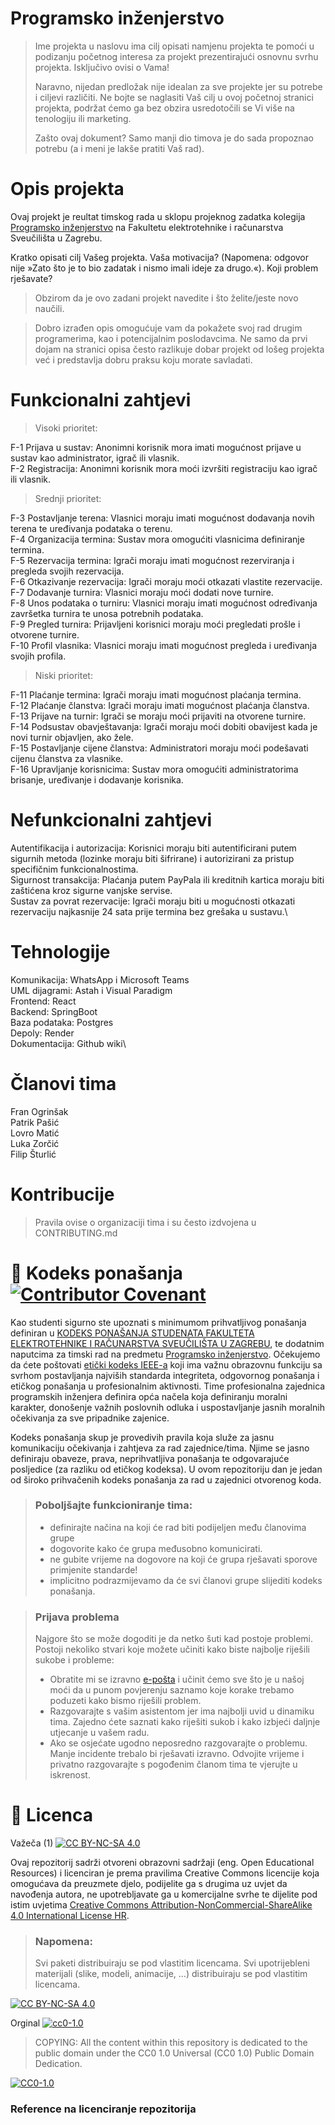 # Programsko inženjerstvo

> Ime projekta u naslovu ima cilj opisati namjenu projekta te pomoći u podizanju početnog interesa za projekt prezentirajući osnovnu svrhu projekta.
> Isključivo ovisi o Vama!
> 
> Naravno, nijedan predložak nije idealan za sve projekte jer su potrebe i ciljevi različiti. Ne bojte se naglasiti Vaš cilj u ovoj početnoj stranici projekta, podržat ćemo ga bez obzira usredotočili se Vi više na tenologiju ili marketing.
> 
> Zašto ovaj dokument? Samo manji dio timova je do sada propoznao potrebu (a i meni je lakše pratiti Vaš rad).  

# Opis projekta
Ovaj projekt je reultat timskog rada u sklopu projeknog zadatka kolegija [Programsko inženjerstvo](https://www.fer.unizg.hr/predmet/proinz) na Fakultetu elektrotehnike i računarstva Sveučilišta u Zagrebu. 

Kratko opisati cilj Vašeg projekta. Vaša motivacija?  (Napomena: odgovor nije »Zato što je to bio zadatak i nismo imali ideje za drugo.«). Koji problem rješavate?
> Obzirom da je ovo zadani projekt navedite i što želite/jeste novo  naučili.

> Dobro izrađen opis omogućuje vam da pokažete svoj rad drugim programerima, kao i potencijalnim poslodavcima. Ne samo da prvi dojam na stranici opisa često razlikuje dobar projekt od lošeg projekta već i predstavlja dobru praksu koju morate savladati.

# Funkcionalni zahtjevi
> Visoki prioritet:

F-1 Prijava u sustav: Anonimni korisnik mora imati mogućnost prijave u sustav kao administrator, igrač ili vlasnik.\
F-2 Registracija: Anonimni korisnik mora moći izvršiti registraciju kao igrač ili vlasnik.


> Srednji prioritet:

F-3 Postavljanje terena: Vlasnici moraju imati mogućnost dodavanja novih terena te uređivanja podataka o terenu.\
F-4 Organizacija termina: Sustav mora omogućiti vlasnicima definiranje termina.\
F-5 Rezervacija termina: Igrači moraju imati mogućnost rezerviranja i pregleda svojih rezervacija.\
F-6 Otkazivanje rezervacija: Igrači moraju moći otkazati vlastite rezervacije.\
F-7 Dodavanje turnira: Vlasnici moraju moći dodati nove turnire.\
F-8 Unos podataka o turniru: Vlasnici moraju imati mogućnost određivanja završetka turnira te unosa potrebnih podataka.\
F-9 Pregled turnira: Prijavljeni korisnici moraju moći pregledati prošle i otvorene turnire.\
F-10 Profil vlasnika: Vlasnici moraju imati mogućnost pregleda i uređivanja svojih profila.

> Niski prioritet:

F-11 Plaćanje termina: Igrači moraju imati mogućnost plaćanja termina.\
F-12 Plaćanje članstva: Igrači moraju imati mogućnost plaćanja članstva.\
F-13 Prijave na turnir: Igrači se moraju moći prijaviti na otvorene turnire.\
F-14 Podsustav obavještavanja: Igrači moraju moći dobiti obavijest kada je novi turnir objavljen, ako žele.\
F-15 Postavljanje cijene članstva: Administratori moraju moći podešavati cijenu članstva za vlasnike.\
F-16 Upravljanje korisnicima: Sustav mora omogućiti administratorima brisanje, uređivanje i dodavanje korisnika.

# Nefunkcionalni zahtjevi
Autentifikacija i autorizacija: Korisnici moraju biti autentificirani putem sigurnih metoda (lozinke moraju biti šifrirane) i autorizirani za pristup specifičnim funkcionalnostima.\
Sigurnost transakcija: Plaćanja putem PayPala ili kreditnih kartica moraju biti zaštićena kroz sigurne vanjske servise.\
Sustav za povrat rezervacije: Igrači moraju biti u mogućnosti otkazati rezervaciju najkasnije 24 sata prije termina bez grešaka u sustavu.\

# Tehnologije
Komunikacija: WhatsApp i Microsoft Teams\
UML dijagrami: Astah i Visual Paradigm\
Frontend: React\
Backend: SpringBoot\
Baza podataka: Postgres\
Depoly: Render\
Dokumentacija: Github wiki\

# Članovi tima 
Fran Ogrinšak\
Patrik Pašić\
Lovro Matić\
Luka Zorčić\
Filip Šturlić

# Kontribucije
>Pravila ovise o organizaciji tima i su često izdvojena u CONTRIBUTING.md



# 📝 Kodeks ponašanja [![Contributor Covenant](https://img.shields.io/badge/Contributor%20Covenant-2.1-4baaaa.svg)](CODE_OF_CONDUCT.md)
Kao studenti sigurno ste upoznati s minimumom prihvatljivog ponašanja definiran u [KODEKS PONAŠANJA STUDENATA FAKULTETA ELEKTROTEHNIKE I RAČUNARSTVA SVEUČILIŠTA U ZAGREBU](https://www.fer.hr/_download/repository/Kodeks_ponasanja_studenata_FER-a_procisceni_tekst_2016%5B1%5D.pdf), te dodatnim naputcima za timski rad na predmetu [Programsko inženjerstvo](https://wwww.fer.hr).
Očekujemo da ćete poštovati [etički kodeks IEEE-a](https://www.ieee.org/about/corporate/governance/p7-8.html) koji ima važnu obrazovnu funkciju sa svrhom postavljanja najviših standarda integriteta, odgovornog ponašanja i etičkog ponašanja u profesionalnim aktivnosti. Time profesionalna zajednica programskih inženjera definira opća načela koja definiranju  moralni karakter, donošenje važnih poslovnih odluka i uspostavljanje jasnih moralnih očekivanja za sve pripadnike zajenice.

Kodeks ponašanja skup je provedivih pravila koja služe za jasnu komunikaciju očekivanja i zahtjeva za rad zajednice/tima. Njime se jasno definiraju obaveze, prava, neprihvatljiva ponašanja te  odgovarajuće posljedice (za razliku od etičkog kodeksa). U ovom repozitoriju dan je jedan od široko prihvačenih kodeks ponašanja za rad u zajednici otvorenog koda.
>### Poboljšajte funkcioniranje tima:
>* definirajte načina na koji će rad biti podijeljen među članovima grupe
>* dogovorite kako će grupa međusobno komunicirati.
>* ne gubite vrijeme na dogovore na koji će grupa rješavati sporove primjenite standarde!
>* implicitno podrazmijevamo da će svi članovi grupe slijediti kodeks ponašanja.
 
>###  Prijava problema
>Najgore što se može dogoditi je da netko šuti kad postoje problemi. Postoji nekoliko stvari koje možete učiniti kako biste najbolje riješili sukobe i probleme:
>* Obratite mi se izravno [e-pošta](mailto:vlado.sruk@fer.hr) i  učinit ćemo sve što je u našoj moći da u punom povjerenju saznamo koje korake trebamo poduzeti kako bismo riješili problem.
>* Razgovarajte s vašim asistentom jer ima najbolji uvid u dinamiku tima. Zajedno ćete saznati kako riješiti sukob i kako izbjeći daljnje utjecanje u vašem radu.
>* Ako se osjećate ugodno neposredno razgovarajte o problemu. Manje incidente trebalo bi rješavati izravno. Odvojite vrijeme i privatno razgovarajte s pogođenim članom tima te vjerujte u iskrenost.

# 📝 Licenca
Važeča (1)
[![CC BY-NC-SA 4.0][cc-by-nc-sa-shield]][cc-by-nc-sa]

Ovaj repozitorij sadrži otvoreni obrazovni sadržaji (eng. Open Educational Resources)  i licenciran je prema pravilima Creative Commons licencije koja omogućava da preuzmete djelo, podijelite ga s drugima uz 
uvjet da navođenja autora, ne upotrebljavate ga u komercijalne svrhe te dijelite pod istim uvjetima [Creative Commons Attribution-NonCommercial-ShareAlike 4.0 International License HR][cc-by-nc-sa].
>
> ### Napomena:
>
> Svi paketi distribuiraju se pod vlastitim licencama.
> Svi upotrijebleni materijali  (slike, modeli, animacije, ...) distribuiraju se pod vlastitim licencama.

[![CC BY-NC-SA 4.0][cc-by-nc-sa-image]][cc-by-nc-sa]

[cc-by-nc-sa]: https://creativecommons.org/licenses/by-nc/4.0/deed.hr 
[cc-by-nc-sa-image]: https://licensebuttons.net/l/by-nc-sa/4.0/88x31.png
[cc-by-nc-sa-shield]: https://img.shields.io/badge/License-CC%20BY--NC--SA%204.0-lightgrey.svg

Orginal [![cc0-1.0][cc0-1.0-shield]][cc0-1.0]
>
>COPYING: All the content within this repository is dedicated to the public domain under the CC0 1.0 Universal (CC0 1.0) Public Domain Dedication.
>
[![CC0-1.0][cc0-1.0-image]][cc0-1.0]

[cc0-1.0]: https://creativecommons.org/licenses/by/1.0/deed.en
[cc0-1.0-image]: https://licensebuttons.net/l/by/1.0/88x31.png
[cc0-1.0-shield]: https://img.shields.io/badge/License-CC0--1.0-lightgrey.svg

### Reference na licenciranje repozitorija
